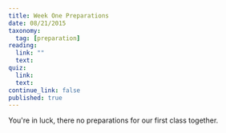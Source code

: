 ```yaml
---
title: Week One Preparations
date: 08/21/2015
taxonomy:
  tag: [preparation]
reading:
  link: ""
  text:
quiz:
  link:
  text:
continue_link: false
published: true
---
```


You're in luck, there no preparations for our first class together.
